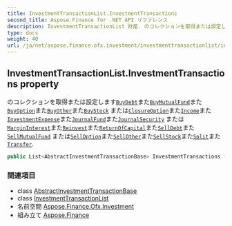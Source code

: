 ```yaml
---
title: InvestmentTransactionList.InvestmentTransactions
second_title: Aspose.Finance for .NET API リファレンス
description: InvestmentTransactionList 財産. のコレクションを取得または設定しますBuyDebtまたBuyMutualFundまたBuyOptionまたBuyOtherまたBuyStock またはClosureOptionまたIncomeまたInvestmentExpenseまたJournalFundまたJournalSecurity またはMarginInterestまたReinvestまたReturnOfCapitalまたSellDebtまたSellMutualFund またはSellOptionまたSellOtherまたSellStockまたSplitまたTransfer.
type: docs
weight: 40
url: /ja/net/aspose.finance.ofx.investment/investmenttransactionlist/investmenttransactions/
---
```

## InvestmentTransactionList.InvestmentTransactions property

のコレクションを取得または設定します[`BuyDebt`](../../buydebt/)また[`BuyMutualFund`](../../buymutualfund/)また[`BuyOption`](../../buyoption/)また[`BuyOther`](../../buyother/)また[`BuyStock`](../../buystock/) または[`ClosureOption`](../../closureoption/)また[`Income`](../../income/)また[`InvestmentExpense`](../../investmentexpense/)また[`JournalFund`](../../journalfund/)また[`JournalSecurity`](../../journalsecurity/) または[`MarginInterest`](../../margininterest/)また[`Reinvest`](../../reinvest/)また[`ReturnOfCapital`](../../returnofcapital/)また[`SellDebt`](../../selldebt/)また[`SellMutualFund`](../../sellmutualfund/) または[`SellOption`](../../selloption/)また[`SellOther`](../../sellother/)また[`SellStock`](../../sellstock/)また[`Split`](../../split/)また[`Transfer`](../../transfer/).

```csharp
public List<AbstractInvestmentTransactionBase> InvestmentTransactions { get; set; }
```

### 関連項目

* class [AbstractInvestmentTransactionBase](../../abstractinvestmenttransactionbase/)
* class [InvestmentTransactionList](../)
* 名前空間 [Aspose.Finance.Ofx.Investment](../../investmenttransactionlist/)
* 組み立て [Aspose.Finance](../../../)


